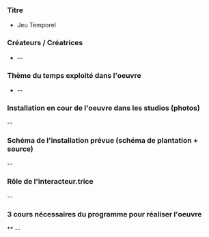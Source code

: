 ### Titre
* Jeu Temporel

### Créateurs / Créatrices
* --

### Thème du temps exploité dans l'oeuvre
* --

### Installation en cour de l'oeuvre dans les studios (photos)
--

### Schéma de l'installation prévue (schéma de plantation + source)
--

### Rôle de l'interacteur.trice
--

### 3 cours nécessaires du programme pour réaliser l'oeuvre
** --
